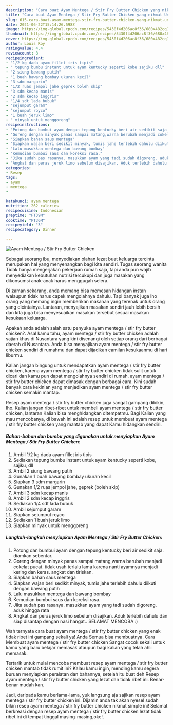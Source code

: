 ```yaml
---
description: "Cara buat Ayam Mentega / Stir Fry Butter Chicken yang nikmat Untuk Jualan"
title: "Cara buat Ayam Mentega / Stir Fry Butter Chicken yang nikmat Untuk Jualan"
slug: 615-cara-buat-ayam-mentega-stir-fry-butter-chicken-yang-nikmat-untuk-jualan
date: 2021-06-22T15:14:26.598Z
image: https://img-global.cpcdn.com/recipes/5430f4d206ac8f36/680x482cq70/ayam-mentega-stir-fry-butter-chicken-foto-resep-utama.jpg
thumbnail: https://img-global.cpcdn.com/recipes/5430f4d206ac8f36/680x482cq70/ayam-mentega-stir-fry-butter-chicken-foto-resep-utama.jpg
cover: https://img-global.cpcdn.com/recipes/5430f4d206ac8f36/680x482cq70/ayam-mentega-stir-fry-butter-chicken-foto-resep-utama.jpg
author: Louis Roy
ratingvalue: 4.4
reviewcount: 8
recipeingredient:
- "1/2 kg dada ayam fillet iris tipis"
- " tepung bumbu instant untuk ayam kentucky seperti kobe sajiku dll"
- "2 siung bawang putih"
- "1 buah bawang bombay ukuran kecil"
- "3 sdm margarin"
- "1/2 ruas jempol jahe geprek boleh skip"
- "3 sdm kecap manis"
- "2 sdm kecap inggris"
- "1/4 sdt lada bubuk"
- "sejumput garam"
- "sejumput royco"
- "1 buah jeruk limo"
- " minyak untuk menggoreng"
recipeinstructions:
- "Potong dan bumbui ayam dengan tepung kentucky beri air sedikit saja. diamkan sebentar."
- "Goreng dengan minyak panas sampai matang,warna berubah menjadi cokelat pucat. tidak usah terlalu lama karena nanti ayamnya menjadi kering dan keras. angkat dan tiriskan."
- "Siapkan bahan saus mentega"
- "Siapkan wajan beri sedikit minyak, tumis jahe terlebih dahulu diikuti dengan bawang putih"
- "Lalu masukkan mentega dan bawang bombay"
- "Kemudian bumbui saus dan koreksi rasa."
- "Jika sudah pas rasanya. masukkan ayam yang tadi sudah digoreng. aduk hingga rata"
- "Angkat dan peras jeruk limo sebelum disajikan. Aduk terlebih dahulu dan siap disantap dengan nasi hangat.. SELAMAT MENCOBA :)"
categories:
- Resep
tags:
- ayam
- mentega
- 

katakunci: ayam mentega  
nutrition: 262 calories
recipecuisine: Indonesian
preptime: "PT39M"
cooktime: "PT36M"
recipeyield: "3"
recipecategory: Dinner

---
```



![Ayam Mentega / Stir Fry Butter Chicken](https://img-global.cpcdn.com/recipes/5430f4d206ac8f36/680x482cq70/ayam-mentega-stir-fry-butter-chicken-foto-resep-utama.jpg)

Sebagai seorang ibu, menyediakan olahan lezat buat keluarga tercinta merupakan hal yang menyenangkan bagi kita sendiri. Tugas seorang  wanita Tidak hanya mengerjakan pekerjaan rumah saja, tapi anda pun wajib menyediakan kebutuhan nutrisi tercukupi dan juga masakan yang dikonsumsi anak-anak harus menggugah selera.

Di zaman  sekarang, anda memang bisa memesan hidangan instan walaupun tidak harus capek mengolahnya dahulu. Tapi banyak juga lho orang yang memang ingin memberikan makanan yang terenak untuk orang yang dicintainya. Lantaran, menyajikan masakan sendiri jauh lebih bersih dan kita juga bisa menyesuaikan masakan tersebut sesuai masakan kesukaan keluarga. 



Apakah anda adalah salah satu penyuka ayam mentega / stir fry butter chicken?. Asal kamu tahu, ayam mentega / stir fry butter chicken adalah sajian khas di Nusantara yang kini disenangi oleh setiap orang dari berbagai daerah di Nusantara. Anda bisa menyajikan ayam mentega / stir fry butter chicken sendiri di rumahmu dan dapat dijadikan camilan kesukaanmu di hari liburmu.

Kalian jangan bingung untuk mendapatkan ayam mentega / stir fry butter chicken, karena ayam mentega / stir fry butter chicken tidak sulit untuk dicari dan kamu pun dapat mengolahnya sendiri di rumah. ayam mentega / stir fry butter chicken dapat dimasak dengan berbagai cara. Kini sudah banyak cara kekinian yang menjadikan ayam mentega / stir fry butter chicken semakin mantap.

Resep ayam mentega / stir fry butter chicken juga sangat gampang dibikin, lho. Kalian jangan ribet-ribet untuk membeli ayam mentega / stir fry butter chicken, lantaran Kalian bisa menghidangkan ditempatmu. Bagi Kalian yang mau mencobanya, di bawah ini adalah resep untuk membuat ayam mentega / stir fry butter chicken yang mantab yang dapat Kamu hidangkan sendiri.

<!--inarticleads1-->

##### Bahan-bahan dan bumbu yang digunakan untuk menyiapkan Ayam Mentega / Stir Fry Butter Chicken:

1. Ambil 1/2 kg dada ayam fillet iris tipis
1. Sediakan  tepung bumbu instant untuk ayam kentucky seperti kobe, sajiku, dll
1. Ambil 2 siung bawang putih
1. Gunakan 1 buah bawang bombay ukuran kecil
1. Siapkan 3 sdm margarin
1. Gunakan 1/2 ruas jempol jahe, geprek (boleh skip)
1. Ambil 3 sdm kecap manis
1. Ambil 2 sdm kecap inggris
1. Sediakan 1/4 sdt lada bubuk
1. Ambil sejumput garam
1. Siapkan sejumput royco
1. Sediakan 1 buah jeruk limo
1. Siapkan  minyak untuk menggoreng




<!--inarticleads2-->

##### Langkah-langkah menyiapkan Ayam Mentega / Stir Fry Butter Chicken:

1. Potong dan bumbui ayam dengan tepung kentucky beri air sedikit saja. diamkan sebentar.
1. Goreng dengan minyak panas sampai matang,warna berubah menjadi cokelat pucat. tidak usah terlalu lama karena nanti ayamnya menjadi kering dan keras. angkat dan tiriskan.
1. Siapkan bahan saus mentega
1. Siapkan wajan beri sedikit minyak, tumis jahe terlebih dahulu diikuti dengan bawang putih
1. Lalu masukkan mentega dan bawang bombay
1. Kemudian bumbui saus dan koreksi rasa.
1. Jika sudah pas rasanya. masukkan ayam yang tadi sudah digoreng. aduk hingga rata
1. Angkat dan peras jeruk limo sebelum disajikan. Aduk terlebih dahulu dan siap disantap dengan nasi hangat.. SELAMAT MENCOBA :)




Wah ternyata cara buat ayam mentega / stir fry butter chicken yang enak tidak ribet ini gampang sekali ya! Anda Semua bisa membuatnya. Cara Membuat ayam mentega / stir fry butter chicken Sangat cocok sekali untuk kamu yang baru belajar memasak ataupun bagi kalian yang telah ahli memasak.

Tertarik untuk mulai mencoba membuat resep ayam mentega / stir fry butter chicken mantab tidak rumit ini? Kalau kamu ingin, mending kamu segera buruan menyiapkan peralatan dan bahannya, setelah itu buat deh Resep ayam mentega / stir fry butter chicken yang lezat dan tidak ribet ini. Benar-benar mudah kan. 

Jadi, daripada kamu berlama-lama, yuk langsung aja sajikan resep ayam mentega / stir fry butter chicken ini. Dijamin anda tak akan nyesel sudah bikin resep ayam mentega / stir fry butter chicken nikmat simple ini! Selamat berkreasi dengan resep ayam mentega / stir fry butter chicken lezat tidak ribet ini di tempat tinggal masing-masing,oke!.

